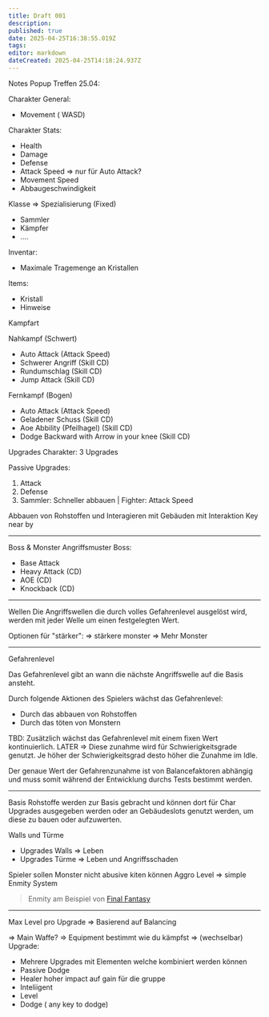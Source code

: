 ```yaml
---
title: Draft 001
description: 
published: true
date: 2025-04-25T16:38:55.019Z
tags: 
editor: markdown
dateCreated: 2025-04-25T14:18:24.937Z
---
```


Notes Popup Treffen 25.04:


Charakter General:
- Movement ( WASD)


Charakter Stats:
- Health
- Damage
- Defense
- Attack Speed => nur für Auto Attack?
- Movement Speed
- Abbaugeschwindigkeit

Klasse => Spezialisierung  (Fixed)
- Sammler
- Kämpfer
- ....


Inventar:
 - Maximale Tragemenge an Kristallen
 
 Items:
 - Kristall
 - Hinweise


Kampfart 

Nahkampf (Schwert)
- Auto Attack (Attack Speed)
- Schwerer Angriff (Skill CD)
- Rundumschlag (Skill CD)
- Jump Attack (Skill CD)

Fernkampf (Bogen)
 - Auto Attack (Attack Speed)
 - Geladener Schuss (Skill CD)
 - Aoe Abbility (Pfeilhagel)  (Skill CD)
 - Dodge Backward with Arrow in your knee (Skill CD)



Upgrades Charakter:
3 Upgrades

Passive Upgrades:
1. Attack
2. Defense
3. Sammler: Schneller abbauen | Fighter: Attack Speed   

Abbauen von Rohstoffen und Interagieren mit Gebäuden mit Interaktion Key near by

---
Boss & Monster
Angriffsmuster Boss:
- Base Attack
- Heavy Attack (CD)
- AOE (CD)
- Knockback (CD)




---
Wellen
Die Angriffswellen die durch volles Gefahrenlevel ausgelöst wird, werden mit jeder Welle um einen festgelegten Wert. 

Optionen für "stärker":
=> stärkere monster
=> Mehr Monster

---
Gefahrenlevel

Das Gefahrenlevel gibt an wann die nächste Angriffswelle auf die Basis ansteht.

Durch folgende Aktionen des Spielers wächst das Gefahrenlevel:
- Durch das abbauen von Rohstoffen
- Durch das töten von Monstern

TBD:
Zusätzlich wächst das Gefahrenlevel mit einem fixen Wert kontinuierlich. LATER => Diese zunahme wird für Schwierigkeitsgrade genutzt. Je höher der Schwierigkeitsgrad desto höher die Zunahme im Idle.

Der genaue Wert der Gefahrenzunahme ist von Balancefaktoren abhängig und muss somit während der Entwicklung durchs Tests bestimmt werden.

---

Basis
Rohstoffe werden zur Basis gebracht und können dort für Char Upgrades ausgegeben werden oder an Gebäudeslots genutzt werden, um diese zu bauen oder aufzuwerten.


Walls und Türme
- Upgrades Walls => Leben
- Upgrades Türme => Leben und Angriffsschaden


Spieler sollen Monster nicht abusive kiten können
Aggro Level => simple Enmity System
> Enmity am Beispiel von [Final Fantasy](https://ffxiv.consolegameswiki.com/wiki/Enmity)

----
Max Level pro Upgrade
  => Basierend auf Balancing

=> Main Waffe? => Equipment bestimmt wie du kämpfst => (wechselbar)
Upgrade:
- Mehrere Upgrades mit Elementen welche kombiniert werden können
- Passive Dodge  
- Healer hoher impact auf gain für die gruppe
- Inteliigent
- Level
-  Dodge ( any key to dodge) 